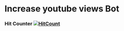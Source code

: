 # Increase youtube views Bot

### Hit Counter [![HitCount](http://hits.dwyl.com/samihan25/Increase-youtube-views-Bot.svg)](http://hits.dwyl.com/samihan25/Increase-youtube-views-Bot)